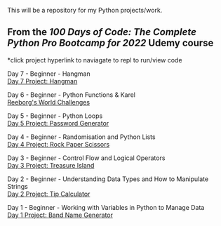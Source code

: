 This will be a repository for my Python projects/work.
## From the *100 Days of Code: The Complete Python Pro Bootcamp for 2022* Udemy course
*click project hyperlink to naviagate to repl to run/view code

Day 7 - Beginner - Hangman\
[Day 7 Project: Hangman](https://replit.com/@alexb131/Day-7-Hangman-5-Start)

Day 6 - Beginner - Python Functions & Karel\
[Reeborg's World Challenges](https://reeborg.ca/reeborg.html?lang=en&mode=python&menu=worlds%2Fmenus%2Freeborg_intro_en.json&name=Maze&url=worlds%2Ftutorial_en%2Fmaze1.json)

Day 5 - Beginner - Python Loops\
[Day 5 Project: Password Generator](https://replit.com/@alexb131/password-generator-start)

Day 4 - Beginner - Randomisation and Python Lists\
[Day 4 Project: Rock Paper Scissors](https://replit.com/@alexb131/rock-paper-scissors-start)

Day 3 - Beginner - Control Flow and Logical Operators\
[Day 3 Project: Treasure Island](https://replit.com/@alexb131/treasure-island-start)

Day 2 - Beginner - Understanding Data Types and How to Manipulate Strings\
[Day 2 Project: Tip Calculator](https://replit.com/@alexb131/tip-calculator-start)

Day 1 - Beginner - Working with Variables in Python to Manage Data\
[Day 1 Project: Band Name Generator](https://replit.com/@alexb131/band-name-generator-start)

